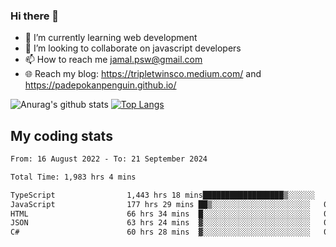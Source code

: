 ### Hi there 👋

<!--
**padepokanpenguin/padepokanpenguin** is a ✨ _special_ ✨ repository because its `README.md` (this file) appears on your GitHub profile.
-->

- 🌱 I’m currently learning  web development
- 👯 I’m looking to collaborate on javascript developers
- 📫 How to reach me jamal.psw@gmail.com
- 🌐 Reach my blog:
   https://tripletwinsco.medium.com/ and
   https://padepokanpenguin.github.io/

![Anurag's github stats](https://github-readme-stats.vercel.app/api?username=padepokanpenguin&count_private=true&disable_animations=false&show_icons=true&theme=default)
[![Top Langs](https://github-readme-stats.vercel.app/api/top-langs/?username=padepokanpenguin&theme=default&layout=compact)](https://github.com/padepokanpenguin)

## My coding stats

<!--START_SECTION:waka-->

```txt
From: 16 August 2022 - To: 21 September 2024

Total Time: 1,983 hrs 4 mins

TypeScript                1,443 hrs 18 mins██████████████████▒░░░░░░   72.78 %
JavaScript                177 hrs 29 mins ██▒░░░░░░░░░░░░░░░░░░░░░░   08.95 %
HTML                      66 hrs 34 mins  █░░░░░░░░░░░░░░░░░░░░░░░░   03.36 %
JSON                      63 hrs 24 mins  ▓░░░░░░░░░░░░░░░░░░░░░░░░   03.20 %
C#                        60 hrs 28 mins  ▓░░░░░░░░░░░░░░░░░░░░░░░░   03.05 %
```

<!--END_SECTION:waka-->


